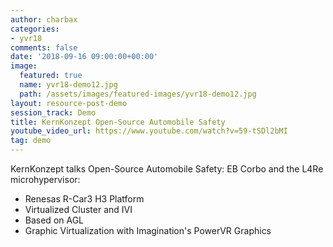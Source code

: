 ```yaml
---
author: charbax
categories:
- yvr18
comments: false
date: '2018-09-16 09:00:00+00:00'
image:
  featured: true
  name: yvr18-demo12.jpg
  path: /assets/images/featured-images/yvr18-demo12.jpg
layout: resource-post-demo
session_track: Demo
title: KernKonzept Open-Source Automobile Safety
youtube_video_url: https://www.youtube.com/watch?v=59-tSDl2bMI
tag: demo
---
```

KernKonzept talks Open-Source Automobile Safety: EB Corbo and the L4Re microhypervisor:
- Renesas R-Car3 H3 Platform
- Virtualized Cluster and IVI
- Based on AGL
- Graphic Virtualization with Imagination's PowerVR Graphics